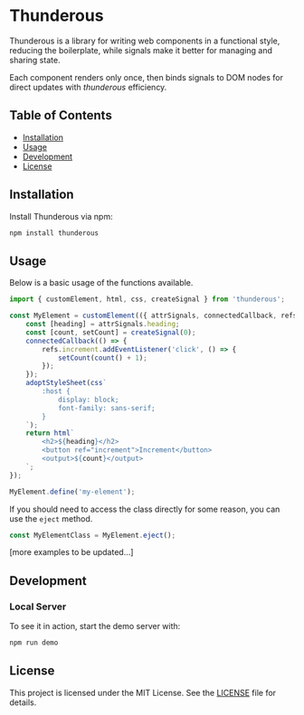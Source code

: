 # Thunderous

Thunderous is a library for writing web components in a functional style, reducing the boilerplate, while signals make it better for managing and sharing state.

Each component renders only once, then binds signals to DOM nodes for direct updates with _thunderous_ efficiency.

## Table of Contents

- [Installation](#installation)
- [Usage](#usage)
- [Development](#development)
- [License](#license)

## Installation

Install Thunderous via npm:

```sh
npm install thunderous
```

## Usage

Below is a basic usage of the functions available.

```ts
import { customElement, html, css, createSignal } from 'thunderous';

const MyElement = customElement(({ attrSignals, connectedCallback, refs, adoptStyleSheet }) => {
	const [heading] = attrSignals.heading;
	const [count, setCount] = createSignal(0);
	connectedCallback(() => {
		refs.increment.addEventListener('click', () => {
			setCount(count() + 1);
		});
	});
	adoptStyleSheet(css`
		:host {
			display: block;
			font-family: sans-serif;
		}
	`);
	return html`
		<h2>${heading}</h2>
		<button ref="increment">Increment</button>
		<output>${count}</output>
	`;
});

MyElement.define('my-element');
```

If you should need to access the class directly for some reason, you can use the `eject` method.

```ts
const MyElementClass = MyElement.eject();
```

[more examples to be updated...]

## Development

### Local Server

To see it in action, start the demo server with:

```sh
npm run demo
```

## License

This project is licensed under the MIT License. See the [LICENSE](LICENSE) file for details.

